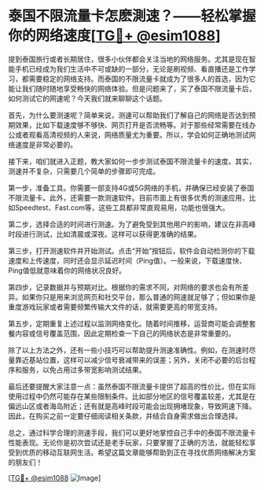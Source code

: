 # 泰国不限流量卡怎麽測速？——轻松掌握你的网络速度[[TG💪+ @esim1088](https://t.me/s/esim1088)]

提到泰国旅行或者长期居住，很多小伙伴都会关注当地的网络服务。尤其是现在智能手机已经成为我们生活中不可或缺的一部分，无论是刷视频、看直播还是工作学习，都需要稳定的网络支持。而泰国的不限流量卡就成为了很多人的首选，因为它能让我们随时随地享受畅快的网络体验。但是问题来了，买了泰国不限流量卡后，如何测试它的网速呢？今天我们就来聊聊这个话题。

首先，为什么要测速呢？简单来说，测速可以帮助我们了解自己的网络是否达到预期效果，比如下载速度够不够快、网页打开是否流畅等。对于那些经常需要在线办公或者观看高清视频的人来说，网络质量尤为重要。所以，学会如何正确地测试网络速度是非常必要的。

接下来，咱们就进入正题，教大家如何一步步测试泰国不限流量卡的速度。其实，测速并不复杂，只需要几个简单的步骤即可完成。

第一步，准备工具。你需要一部支持4G或5G网络的手机，并确保已经安装了泰国不限流量卡。此外，还需要一款测速软件。目前市面上有很多优秀的测速应用，比如Speedtest、Fast.com等，这些工具都非常直观易用，功能也很强大。

第二步，选择合适的时间进行测速。为了避免受到其他用户的影响，建议在非高峰时段进行测试，比如清晨或深夜。这样可以获得更准确的结果。

第三步，打开测速软件并开始测试。点击“开始”按钮后，软件会自动检测你的下载速度和上传速度，同时还会显示延迟时间（Ping值）。一般来说，下载速度快、Ping值低就意味着你的网络状况良好。

第四步，记录数据并与预期对比。根据你的需求不同，对网络的要求也会有所差异。如果你只是用来浏览网页和社交平台，那么普通的网速就足够了；但如果你是重度游戏玩家或者需要频繁传输大文件的话，就需要更高的带宽支持。

第五步，定期重复上述过程以监测网络变化。随着时间推移，运营商可能会调整套餐内容或信号覆盖范围，因此定期检查一下自己的网络状态是非常重要的。

除了以上方法之外，还有一些小技巧可以帮助提升测速准确性。例如，在测速时尽量靠近基站位置，这样可以减少信号衰减带来的误差；另外，关闭不必要的后台程序和服务，以免占用过多带宽影响测试结果。

最后还要提醒大家注意一点：虽然泰国不限流量卡提供了超高的性价比，但在实际使用过程中仍然可能存在某些限制条件。比如部分地区的信号覆盖较差，尤其是在偏远山区或者海岛附近；还有就是高峰时段可能会出现拥堵现象，导致网速下降。因此，在购买之前一定要仔细阅读相关条款，并结合自身需求做出合理选择。

总之，通过科学合理的测速手段，我们可以更好地掌控自己手中的泰国不限流量卡性能表现。无论你是初次尝试还是老手玩家，只要掌握了正确的方法，就能轻松享受到优质的移动互联网生活。希望这篇文章能够帮助到正在寻找优质网络解决方案的朋友们！

[[TG💪+ @esim1088](https://t.me/s/esim1088) ![Image](https://i.postimg.cc/4NQfJmqS/Snipaste-2025-05-13-00-14-12.png)]